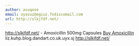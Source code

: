 ```yaml
---
author: asuqose
email: oyasuz@egiuz.fodiscomail.com
url: http://slkjfdf.net/
---
```


http://slkjfdf.net/ - Amoxicillin 500mg Capsules <a href="http://slkjfdf.net/">Buy Amoxicillin</a> liz.kuhp.blog.dandart.co.uk.uyx.sj http://slkjfdf.net/